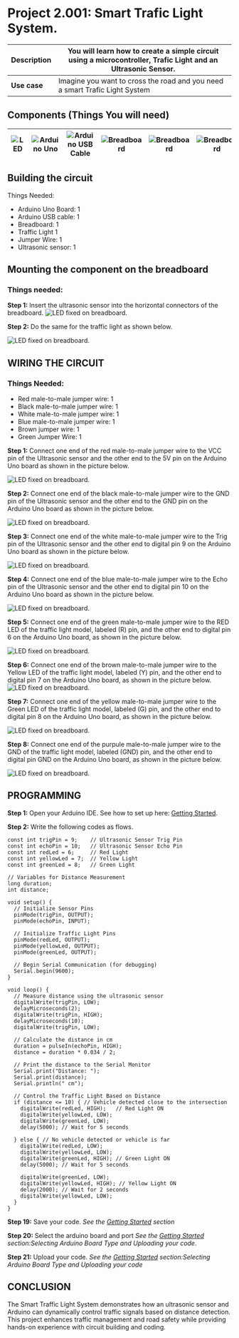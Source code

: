 # Project 2.001: Smart Trafic Light System. 

| **Description** | You will learn how to create a simple circuit using a microcontroller, Trafic Light and an Ultrasonic Sensor. |
|------------------|----------------------------------------------------------------|
| **Use case**     | Imagine you want to cross the road and you need a smart Trafic Light System|

## Components (Things You will need)

| ![LED](../../assets/components/trafficmodule.png) | ![Arduino Uno](../../assets/components/arduino.png) | ![Arduino USB Cable](../../assets/components/USB_Cable.png) | ![Breadboard](../../assets/components/breadboard.png) |![Breadboard](../../assets/components/jump_wire.png)| ![Breadboard](../../assets/components/ultrasonic.png)|
|-------------------------|-------------------------|-------------------------|-------------------------|-------------------------|-------------------------|

## Building the circuit

Things Needed:

-	Arduino Uno Board: 1
-	Arduino USB cable: 1
-	Breadboard: 1
-	Traffic Light 1
-	Jumper Wire: 1
-	Ultrasonic sensor: 1

## Mounting the component on the breadboard

### Things needed:

**Step 1:** Insert the ultrasonic sensor into the horizontal connectors of the breadboard.
![LED fixed on breadboard](../../assets/3.0/Smart%20Trafic%20Light/image%201.jpg).

**Step 2:** Do the same for the traffic light as shown below.

![LED fixed on breadboard](../../assets/3.0/Smart%20Trafic%20Light/image%202.jpg).

## WIRING THE CIRCUIT

### Things Needed:

-	Red male-to-male jumper wire: 1
-	Black male-to-male jumper wire: 1
-	White male-to-male jumper wire: 1
-	Blue male-to-male jumper wire: 1
-	Brown jumper wire: 1
-	Green Jumper Wire: 1

**Step 1:** Connect one end of the red male-to-male jumper wire to the VCC pin of the Ultrasonic sensor and the other end to the 5V pin on the Arduino Uno board as shown in the picture below.

![LED fixed on breadboard](../../assets/3.0/Smart%20Trafic%20Light/image%205.jpg).

**Step 2:** Connect one end of the black male-to-male jumper wire to the GND pin of the Ultrasonic sensor and the other end to the GND pin on the Arduino Uno board as shown in the picture below.

![LED fixed on breadboard](../../assets/3.0/Smart%20Trafic%20Light/image%204.jpg).

**Step 3:** Connect one end of the white male-to-male jumper wire to the Trig pin of the Ultrasonic sensor and the other end to digital pin 9 on the Arduino Uno board as shown in the picture below.

![LED fixed on breadboard](../../assets/3.0/Smart%20Trafic%20Light/image%203.jpg).

**Step 4:** Connect one end of the blue male-to-male jumper wire to the Echo pin of the Ultrasonic sensor and the other end to digital pin 10 on the Arduino Uno board as shown in the picture below.

![LED fixed on breadboard](../../assets/3.0/Smart%20Trafic%20Light/image%206.jpg).

**Step 5:** Connect one end of the green male-to-male jumper wire to the RED LED of the traffic light model, labeled (R) pin, and the other end to digital pin 6 on the Arduino Uno board, as shown in the picture below.

![LED fixed on breadboard](../../assets/3.0/Smart%20Trafic%20Light/image%207.jpg).

**Step 6:** Connect one end of the brown male-to-male jumper wire to the Yellow LED of the traffic light model, labeled (Y) pin, and the other end to digital pin 7 on the Arduino Uno board, as shown in the picture below.
![LED fixed on breadboard](../../assets/3.0/Smart%20Trafic%20Light/image%208.jpg).

**Step 7:** Connect one end of the yellow male-to-male jumper wire to the Green LED of the traffic light model, labeled (G) pin, and the other end to digital pin 8 on the Arduino Uno board, as shown in the picture below.

![LED fixed on breadboard](../../assets/3.0/Smart%20Trafic%20Light/image%209.jpg).

**Step 8:** Connect one end of the purpule male-to-male jumper wire to the GND of the traffic light model, labeled (GND) pin, and the other end to digital pin GND on the Arduino Uno board, as shown in the picture below.

![LED fixed on breadboard](../../assets/3.0/Smart%20Trafic%20Light/image%2010.jpg).

## PROGRAMMING

**Step 1:** Open your Arduino IDE. See how to set up here: [Getting Started](../../../../README.md#getting-started).

**Step 2:**  Write the following codes as flows.
```
const int trigPin = 9;    // Ultrasonic Sensor Trig Pin
const int echoPin = 10;   // Ultrasonic Sensor Echo Pin
const int redLed = 6;     // Red Light
const int yellowLed = 7;  // Yellow Light
const int greenLed = 8;   // Green Light

// Variables for Distance Measurement
long duration;
int distance;

void setup() {
  // Initialize Sensor Pins
  pinMode(trigPin, OUTPUT);
  pinMode(echoPin, INPUT);

  // Initialize Traffic Light Pins
  pinMode(redLed, OUTPUT);
  pinMode(yellowLed, OUTPUT);
  pinMode(greenLed, OUTPUT);

  // Begin Serial Communication (for debugging)
  Serial.begin(9600);
}

void loop() {
  // Measure distance using the ultrasonic sensor
  digitalWrite(trigPin, LOW);
  delayMicroseconds(2);
  digitalWrite(trigPin, HIGH);
  delayMicroseconds(10);
  digitalWrite(trigPin, LOW);
  
  // Calculate the distance in cm
  duration = pulseIn(echoPin, HIGH);
  distance = duration * 0.034 / 2;

  // Print the distance to the Serial Monitor
  Serial.print("Distance: ");
  Serial.print(distance);
  Serial.println(" cm");

  // Control the Traffic Light Based on Distance
  if (distance <= 10) { // Vehicle detected close to the intersection
    digitalWrite(redLed, HIGH);   // Red Light ON
    digitalWrite(yellowLed, LOW);
    digitalWrite(greenLed, LOW);
    delay(5000); // Wait for 5 seconds

  } else { // No vehicle detected or vehicle is far
    digitalWrite(redLed, LOW);
    digitalWrite(yellowLed, LOW);
    digitalWrite(greenLed, HIGH); // Green Light ON
    delay(5000); // Wait for 5 seconds
    
    digitalWrite(greenLed, LOW);
    digitalWrite(yellowLed, HIGH); // Yellow Light ON
    delay(2000); // Wait for 2 seconds
    digitalWrite(yellowLed, LOW);
  }
}

```

**Step 19:** Save your code. _See the [Getting Started](../../../../README.md#getting-started) section_

**Step 20:** Select the arduino board and port _See the [Getting Started](../../../../README.md#getting-started) section:Selecting Arduino Board Type and Uploading your code_.

**Step 21:** Upload your code. _See the [Getting Started](../../../../README.md#getting-started) section:Selecting Arduino Board Type and Uploading your code_


## CONCLUSION
The Smart Traffic Light System demonstrates how an ultrasonic sensor and Arduino can dynamically control traffic signals based on distance detection. This project enhances traffic management and road safety while providing hands-on experience with circuit building and coding.
